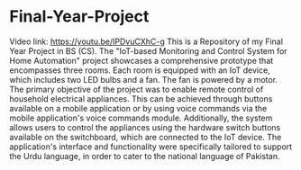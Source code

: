 # Final-Year-Project
Video link: https://youtu.be/IPDvuCXhC-g
This is a Repository of my Final Year Project in BS (CS).
The "IoT-based Monitoring and Control System for Home Automation" project showcases a comprehensive prototype that encompasses three rooms. Each room is equipped with an IoT device, which includes two LED bulbs and a fan. The fan is powered by a motor. The primary objective of the project was to enable remote control of household electrical appliances. This can be achieved through buttons available on a mobile application or by using voice commands via the mobile application's voice commands module. Additionally, the system allows users to control the appliances using the hardware switch buttons available on the switchboard, which are connected to the IoT device. The application's interface and functionality were specifically tailored to support the Urdu language, in order to cater to the national language of Pakistan.

